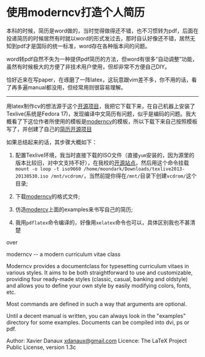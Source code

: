 使用moderncv打造个人简历
=======

本科的时候，简历是word做的，当时觉得做得还不错，也不习惯转为pdf，后面在投递简历的时候居然有时就以word的形式发过去，那时自认好像还不错，居然无知到pdf才是国际的统一标准，word存在各种版本间的问题。

word转pdf自然不失为一种提供pdf简历的方法，但word有很多“自动调整”功能，虽然有时候极大的方便了非技术用户使用，但却非常不方便自己DIY。

恰好近来在写paper，在琢磨了一阵latex，这玩意跟vim差不多，你不用的话，看了再多遍manual都没用，但经常用则很容易理解。<!-- more -->

---

用latex制作cv的想法源于这个[开源项目](https://github.com/zellux/resume)，我把它下载下来，在自己机器上安装了Texlive(系统是Fedora 17)，发现编译中文简历有问题，似乎是编码的问题。我大概看了下这位作者所使用的模板是[moderncv](http://www.ctan.org/tex-archive/macros/latex/contrib/moderncv)的模板，所以下载下来自己按照模板写了，并创建了自己的[简历开源项目](https://github.com/liaoxl/Resume)

如果总结起来的话，其步骤大概如下：

1. 配置Texlive环境，我当时直接下载的ISO文件（直接`yum`安装的，因为源里的版本比较旧，对中文支持不好），在我校的[开源站点](http://mirror.hust.edu.cn/CTAN/systems/texlive/)，然后用这个命令挂载`mount -o loop -t iso9660 /home/moondark/Downloads/texlive2013-20130530.iso /mnt/vcdrom/`，当然前提你得在`/mnt/`目录下创建`vcdrom/`这个目录;

2. 下载[moderncv](http://www.ctan.org/tex-archive/macros/latex/contrib/moderncv)的格式文件;

3. 仿造[modercv](http://www.ctan.org/tex-archive/macros/latex/contrib/moderncv)上面的examples来书写自己的简历;

4. 我用`pdflatex`命令编译的，好像用`xelatex`命令也可以，具体区别我也不甚清楚


over


moderncv -- a modern curriculum vitae class

Moderncv provides a documentclass for typesetting curriculum vitaes in various
styles. It aims to be both straightforward to use and customizable, providing
four ready-made styles (classic, casual, banking and oldstyle) and allows you to
define your own style by easily modifying colors, fonts, etc.

Most commands are defined in such a way that arguments are optional.

Until a decent manual is written, you can always look in the "examples"
directory for some examples. Documents can be compiled into dvi, ps or pdf.


Author: Xavier Danaux <xdanaux@gmail.com>
Licence: The LaTeX Project Public Li­cense, version 1.3c
